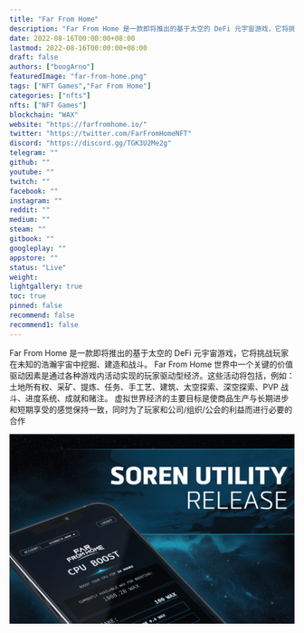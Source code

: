 ```yaml
---
title: "Far From Home"
description: "Far From Home 是一款即将推出的基于太空的 DeFi 元宇宙游戏，它将挑战其玩家挖掘、建造和战斗进入未知的广阔空间"
date: 2022-08-16T00:00:00+08:00
lastmod: 2022-08-16T00:00:00+08:00
draft: false
authors: ["boogArno"]
featuredImage: "far-from-home.png"
tags: ["NFT Games","Far From Home"]
categories: ["nfts"]
nfts: ["NFT Games"]
blockchain: "WAX"
website: "https://farfromhome.io/"
twitter: "https://twitter.com/FarFromHomeNFT"
discord: "https://discord.gg/TGK3U2Me2g"
telegram: ""
github: ""
youtube: ""
twitch: ""
facebook: ""
instagram: ""
reddit: ""
medium: ""
steam: ""
gitbook: ""
googleplay: ""
appstore: ""
status: "Live"
weight: 
lightgallery: true
toc: true
pinned: false
recommend: false
recommend1: false
---
```

Far From Home 是一款即将推出的基于太空的 DeFi 元宇宙游戏，它将挑战玩家在未知的浩瀚宇宙中挖掘、建造和战斗。
Far From Home 世界中一个关键的价值驱动因素是通过各种游戏内活动实现的玩家驱动型经济。这些活动将包括，例如：土地所有权、采矿、提炼、任务、手工艺、建筑、太空探索、深空探索、PVP 战斗、进度系统、成就和赌注。
虚拟世界经济的主要目标是使商品生产与长期进步和短期享受的感觉保持一致，同时为了玩家和公司/组织/公会的利益而进行必要的合作

![farfromhome-dapp-games-wax-image1_bc0d2c20d5d5a42508b7e5631ca3b9c1](farfromhome-dapp-games-wax-image1_bc0d2c20d5d5a42508b7e5631ca3b9c1.png)
